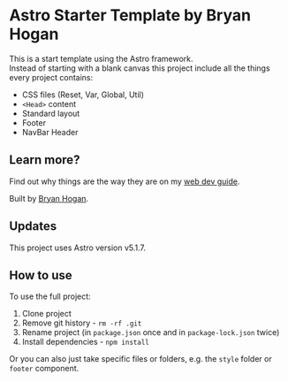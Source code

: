 # Astro Starter Template by Bryan Hogan

This is a start template using the Astro framework.  
Instead of starting with a blank canvas this project include all the things every project contains:
- CSS files (Reset, Var, Global, Util)
- `<Head>` content
- Standard layout
- Footer
- NavBar Header

## Learn more?

Find out why things are the way they are on my [web dev guide](https://webdev.bryanhogan.com/).

Built by [Bryan Hogan](https://bryanhogan.com/).

## Updates

This project uses Astro version v5.1.7.

## How to use

To use the full project:

1. Clone project
2. Remove git history - `rm -rf .git`
3. Rename project (in `package.json` once and in `package-lock.json` twice)
4. Install dependencies - `npm install`

Or you can also just take specific files or folders, e.g. the `style` folder or `footer` component.
